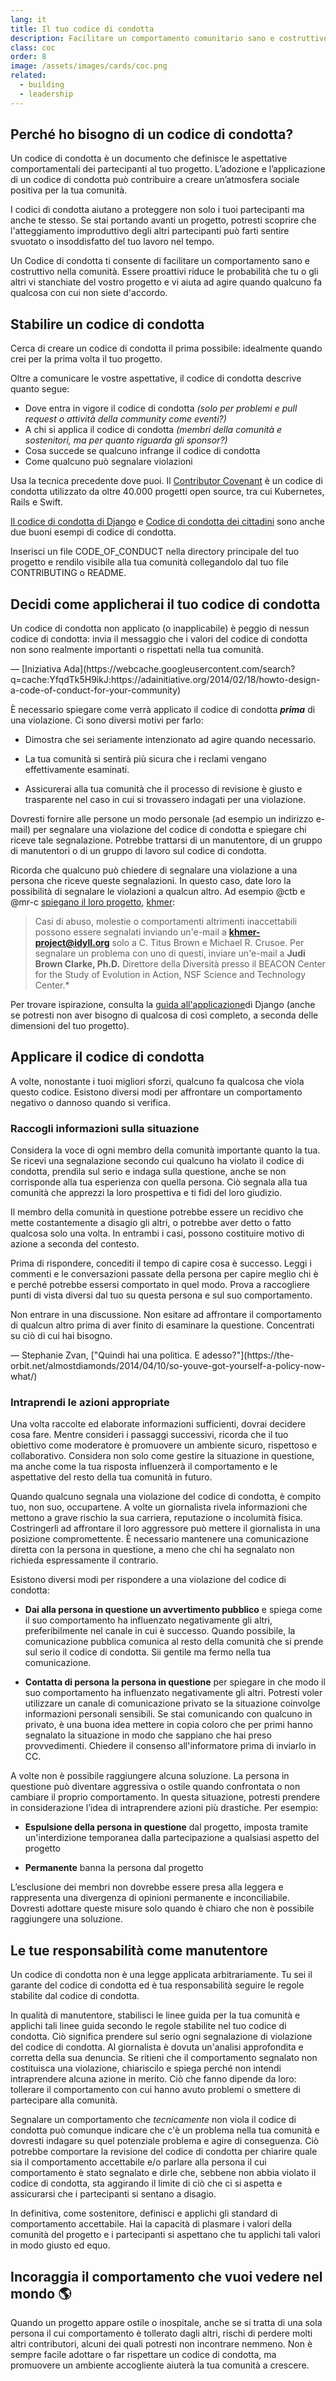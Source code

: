 ```yaml
---
lang: it
title: Il tuo codice di condotta
description: Facilitare un comportamento comunitario sano e costruttivo adottando e applicando un codice di condotta.
class: coc
order: 8
image: /assets/images/cards/coc.png
related:
  - building
  - leadership
---
```


## Perché ho bisogno di un codice di condotta?

Un codice di condotta è un documento che definisce le aspettative comportamentali dei partecipanti al tuo progetto. L’adozione e l’applicazione di un codice di condotta può contribuire a creare un’atmosfera sociale positiva per la tua comunità.

I codici di condotta aiutano a proteggere non solo i tuoi partecipanti ma anche te stesso. Se stai portando avanti un progetto, potresti scoprire che l'atteggiamento improduttivo degli altri partecipanti può farti sentire svuotato o insoddisfatto del tuo lavoro nel tempo.

Un Codice di condotta ti consente di facilitare un comportamento sano e costruttivo nella comunità. Essere proattivi riduce le probabilità che tu o gli altri vi stanchiate del vostro progetto e vi aiuta ad agire quando qualcuno fa qualcosa con cui non siete d'accordo.

## Stabilire un codice di condotta

Cerca di creare un codice di condotta il prima possibile: idealmente quando crei per la prima volta il tuo progetto.

Oltre a comunicare le vostre aspettative, il codice di condotta descrive quanto segue:

* Dove entra in vigore il codice di condotta _(solo per problemi e pull request o attività della community come eventi?)_
* A chi si applica il codice di condotta _(membri della comunità e sostenitori, ma per quanto riguarda gli sponsor?)_
* Cosa succede se qualcuno infrange il codice di condotta
* Come qualcuno può segnalare violazioni

Usa la tecnica precedente dove puoi. Il [Contributor Covenant](https://contributor-covenant.org/) è un codice di condotta utilizzato da oltre 40.000 progetti open source, tra cui Kubernetes, Rails e Swift.

[Il codice di condotta di Django](https://www.djangoproject.com/conduct/) e [Codice di condotta dei cittadini](https://web.archive.org/web/20200330154000/http://citizencodeofconduct.org/) sono anche due buoni esempi di codice di condotta.

Inserisci un file CODE_OF_CONDUCT nella directory principale del tuo progetto e rendilo visibile alla tua comunità collegandolo dal tuo file CONTRIBUTING o README.

## Decidi come applicherai il tuo codice di condotta

<aside markdown="1" class="pquote">
  Un codice di condotta non applicato (o inapplicabile) è peggio di nessun codice di condotta: invia il messaggio che i valori del codice di condotta non sono realmente importanti o rispettati nella tua comunità.
  <p markdown="1" class="pquote-credit">
— [Iniziativa Ada](https://webcache.googleusercontent.com/search?q=cache:YfqdTk5H9ikJ:https://adainitiative.org/2014/02/18/howto-design-a-code-of-conduct-for-your-community)
  </p>
</aside>

È necessario spiegare come verrà applicato il codice di condotta **_prima_** di una violazione. Ci sono diversi motivi per farlo:

* Dimostra che sei seriamente intenzionato ad agire quando necessario.

* La tua comunità si sentirà più sicura che i reclami vengano effettivamente esaminati.

* Assicurerai alla tua comunità che il processo di revisione è giusto e trasparente nel caso in cui si trovassero indagati per una violazione.

Dovresti fornire alle persone un modo personale (ad esempio un indirizzo e-mail) per segnalare una violazione del codice di condotta e spiegare chi riceve tale segnalazione. Potrebbe trattarsi di un manutentore, di un gruppo di manutentori o di un gruppo di lavoro sul codice di condotta.

Ricorda che qualcuno può chiedere di segnalare una violazione a una persona che riceve queste segnalazioni. In questo caso, date loro la possibilità di segnalare le violazioni a qualcun altro. Ad esempio @ctb e @mr-c [spiegano il loro progetto](https://github.com/dib-lab/khmer/blob/HEAD/CODE_OF_CONDUCT.rst), [khmer](https://github.com/dib-lab/khmer):

> Casi di abuso, molestie o comportamenti altrimenti inaccettabili possono essere segnalati inviando un'e-mail a **khmer-project@idyll.org** solo a C. Titus Brown e Michael R. Crusoe. Per segnalare un problema con uno di questi, inviare un'e-mail a **Judi Brown Clarke, Ph.D.** Direttore della Diversità presso il BEACON Center for the Study of Evolution in Action, NSF Science and Technology Center.*

Per trovare ispirazione, consulta la [guida all'applicazione](https://www.djangoproject.com/conduct/enforcement-manual/)di Django (anche se potresti non aver bisogno di qualcosa di così completo, a seconda delle dimensioni del tuo progetto).

## Applicare il codice di condotta

A volte, nonostante i tuoi migliori sforzi, qualcuno fa qualcosa che viola questo codice. Esistono diversi modi per affrontare un comportamento negativo o dannoso quando si verifica.

### Raccogli informazioni sulla situazione

Considera la voce di ogni membro della comunità importante quanto la tua. Se ricevi una segnalazione secondo cui qualcuno ha violato il codice di condotta, prendila sul serio e indaga sulla questione, anche se non corrisponde alla tua esperienza con quella persona. Ciò segnala alla tua comunità che apprezzi la loro prospettiva e ti fidi del loro giudizio.

Il membro della comunità in questione potrebbe essere un recidivo che mette costantemente a disagio gli altri, o potrebbe aver detto o fatto qualcosa solo una volta. In entrambi i casi, possono costituire motivo di azione a seconda del contesto.

Prima di rispondere, concediti il ​​tempo di capire cosa è successo. Leggi i commenti e le conversazioni passate della persona per capire meglio chi è e perché potrebbe essersi comportato in quel modo. Prova a raccogliere punti di vista diversi dal tuo su questa persona e sul suo comportamento.

<aside markdown="1" class="pquote">
  Non entrare in una discussione. Non esitare ad affrontare il comportamento di qualcun altro prima di aver finito di esaminare la questione. Concentrati su ciò di cui hai bisogno.
  <p markdown="1" class="pquote-credit">
— Stephanie Zvan, ["Quindi hai una politica. E adesso?"](https://the-orbit.net/almostdiamonds/2014/04/10/so-youve-got-yourself-a-policy-now-what/)
  </p>
</aside>

### Intraprendi le azioni appropriate

Una volta raccolte ed elaborate informazioni sufficienti, dovrai decidere cosa fare. Mentre consideri i passaggi successivi, ricorda che il tuo obiettivo come moderatore è promuovere un ambiente sicuro, rispettoso e collaborativo. Considera non solo come gestire la situazione in questione, ma anche come la tua risposta influenzerà il comportamento e le aspettative del resto della tua comunità in futuro.

Quando qualcuno segnala una violazione del codice di condotta, è compito tuo, non suo, occupartene. A volte un giornalista rivela informazioni che mettono a grave rischio la sua carriera, reputazione o incolumità fisica. Costringerli ad affrontare il loro aggressore può mettere il giornalista in una posizione compromettente. È necessario mantenere una comunicazione diretta con la persona in questione, a meno che chi ha segnalato non richieda espressamente il contrario.

Esistono diversi modi per rispondere a una violazione del codice di condotta:

* **Dai alla persona in questione un avvertimento pubblico** e spiega come il suo comportamento ha influenzato negativamente gli altri, preferibilmente nel canale in cui è successo. Quando possibile, la comunicazione pubblica comunica al resto della comunità che si prende sul serio il codice di condotta. Sii gentile ma fermo nella tua comunicazione.

* **Contatta di persona la persona in questione** per spiegare in che modo il suo comportamento ha influenzato negativamente gli altri. Potresti voler utilizzare un canale di comunicazione privato se la situazione coinvolge informazioni personali sensibili. Se stai comunicando con qualcuno in privato, è una buona idea mettere in copia coloro che per primi hanno segnalato la situazione in modo che sappiano che hai preso provvedimenti. Chiedere il consenso all'informatore prima di inviarlo in CC.

A volte non è possibile raggiungere alcuna soluzione. La persona in questione può diventare aggressiva o ostile quando confrontata o non cambiare il proprio comportamento. In questa situazione, potresti prendere in considerazione l’idea di intraprendere azioni più drastiche. Per esempio:

* **Espulsione della persona in questione** dal progetto, imposta tramite un'interdizione temporanea dalla partecipazione a qualsiasi aspetto del progetto

* **Permanente** banna la persona dal progetto

L’esclusione dei membri non dovrebbe essere presa alla leggera e rappresenta una divergenza di opinioni permanente e inconciliabile. Dovresti adottare queste misure solo quando è chiaro che non è possibile raggiungere una soluzione.

## Le tue responsabilità come manutentore

Un codice di condotta non è una legge applicata arbitrariamente. Tu sei il garante del codice di condotta ed è tua responsabilità seguire le regole stabilite dal codice di condotta.

In qualità di manutentore, stabilisci le linee guida per la tua comunità e applichi tali linee guida secondo le regole stabilite nel tuo codice di condotta. Ciò significa prendere sul serio ogni segnalazione di violazione del codice di condotta. Al giornalista è dovuta un'analisi approfondita e corretta della sua denuncia. Se ritieni che il comportamento segnalato non costituisca una violazione, chiariscilo e spiega perché non intendi intraprendere alcuna azione in merito. Ciò che fanno dipende da loro: tollerare il comportamento con cui hanno avuto problemi o smettere di partecipare alla comunità.

Segnalare un comportamento che _tecnicamente_ non viola il codice di condotta può comunque indicare che c'è un problema nella tua comunità e dovresti indagare su quel potenziale problema e agire di conseguenza. Ciò potrebbe comportare la revisione del codice di condotta per chiarire quale sia il comportamento accettabile e/o parlare alla persona il cui comportamento è stato segnalato e dirle che, sebbene non abbia violato il codice di condotta, sta aggirando il limite di ciò che ci si aspetta e assicurarsi che i partecipanti si sentano a disagio.

In definitiva, come sostenitore, definisci e applichi gli standard di comportamento accettabile. Hai la capacità di plasmare i valori della comunità del progetto e i partecipanti si aspettano che tu applichi tali valori in modo giusto ed equo.

## Incoraggia il comportamento che vuoi vedere nel mondo 🌎

Quando un progetto appare ostile o inospitale, anche se si tratta di una sola persona il cui comportamento è tollerato dagli altri, rischi di perdere molti altri contributori, alcuni dei quali potresti non incontrare nemmeno. Non è sempre facile adottare o far rispettare un codice di condotta, ma promuovere un ambiente accogliente aiuterà la tua comunità a crescere.

